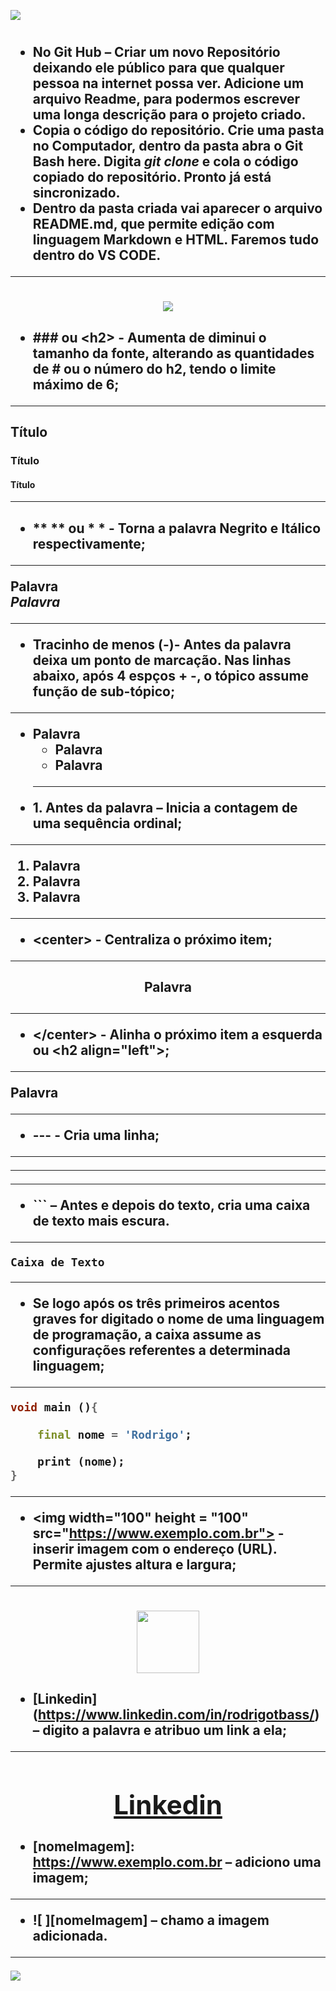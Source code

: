 [imagemCapa]: https://github.com/RodrigoSaymon/Guia-de-Edicao-Readme/blob/main/src/assets/Imagem%20introdu%C3%A7%C3%A3o.png?raw=true
![][imagemCapa]

[imagemCapa2]:https://github.com/RodrigoSaymon/Guia-de-Edicao-Readme/blob/main/src/assets/Markedown%20e%20HTML%203.png?raw=true
<h1 align="center"> 



<h2 align="left"> 

- **No Git Hub** – Criar um novo Repositório deixando ele público para que qualquer pessoa na internet possa ver. Adicione um arquivo Readme, para podermos escrever uma longa descrição para o projeto criado.
-	Copia o código do repositório. Crie uma pasta no Computador, dentro da pasta abra o **Git Bash here**. Digita *git clone* e cola o código copiado do repositório. **Pronto já está sincronizado**.
-	Dentro da pasta criada vai aparecer o arquivo **README.md**, que permite edição com linguagem **Markdown e HTML**. Faremos tudo dentro do **VS CODE**.

</h2>

---

<h1 align="center"> 


![][imagemCapa2]

<h2 align="left">

- **###** ou <**h2**> - Aumenta de diminui o tamanho da fonte, alterando as quantidades de **#** ou o número do **h2**, tendo o limite máximo de **6**;

---

## Título
### Título
#### Título

***
<h2 align="left">

- ** ** ou * * - Torna a palavra Negrito e Itálico respectivamente;
---
**Palavra**  
*Palavra*

---

- **Tracinho de menos (-)**- Antes da palavra deixa um ponto de marcação. Nas linhas abaixo, após 4 espços + **-**, o tópico assume função de sub-tópico;
---
- Palavra
    - Palavra
    - Palavra
    ---
- **1.**  **Antes da palavra** – Inicia a contagem de uma sequência ordinal;
---
1. Palavra
1. Palavra
1. Palavra
---

- **<**center**>** -  Centraliza o próximo item;
---

<h2 align="center">  Palavra 

<h2 align="left">

---

- <**/center**> - Alinha o próximo item a esquerda ou <**h2 align="left"**>;
---
Palavra

---

- **---** -  Cria uma linha;
---
---
---
- **```** – Antes e depois do texto, cria uma caixa de texto mais escura. 
---
```
Caixa de Texto
```
---

- Se logo após os três primeiros acentos graves for digitado o nome de uma linguagem de programação, a caixa assume as configurações referentes a determinada linguagem;
---
``` dart
void main (){

    final nome = 'Rodrigo';

    print (nome);
}
```
---

- <**img** width="100" height = "100" src="https://www.exemplo.com.br"> - inserir imagem com o endereço (URL). Permite ajustes altura e largura;
---
<h1 align="center"> <img width="100" height = "100" src="https://www.vectorlogo.zone/logos/flutterio/flutterio-icon.svg">


<h2 align="left">

- **[Linkedin] (https://www.linkedin.com/in/rodrigotbass/)** – digito a palavra e atribuo um link a ela;
---
[<center><h1>Linkedin](https://www.linkedin.com/in/rodrigotbass/)</center>

<h2 align="left">

- **[**nomeImagem**]**: https://www.exemplo.com.br – adiciono uma imagem;
---
[nomeImagem]: https://github.com/RodrigoSaymon/Dart-Fundamentos/blob/main/src/assets/Banner-2.jpg?raw=true


- **![ ][**nomeImagem**]** – chamo a imagem adicionada.
---

![][imagemCapa]

